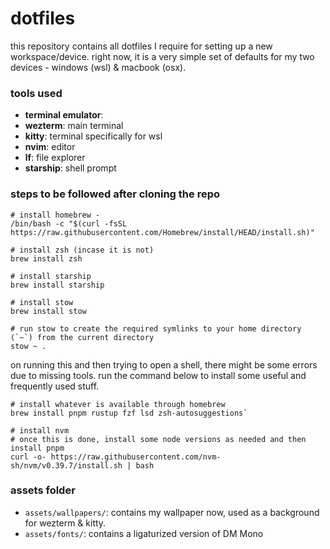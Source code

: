 # dotfiles

this repository contains all dotfiles I require for setting up a new workspace/device.
right now, it is a very simple set of defaults for my two devices - windows (wsl) & macbook (osx).

### tools used

- **terminal emulator**:
- **wezterm**: main terminal
- **kitty**: terminal specifically for wsl
- **nvim**: editor
- **lf**: file explorer
- **starship**: shell prompt

### steps to be followed after cloning the repo

```
# install homebrew -
/bin/bash -c "$(curl -fsSL https://raw.githubusercontent.com/Homebrew/install/HEAD/install.sh)"

# install zsh (incase it is not)
brew install zsh

# install starship
brew install starship

# install stow
brew install stow

# run stow to create the required symlinks to your home directory (`~`) from the current directory
stow ~ .

```

on running this and then trying to open a shell, there might be some errors due to missing tools. 
run the command below to install some useful and frequently used stuff.

```
# install whatever is available through homebrew
brew install pnpm rustup fzf lsd zsh-autosuggestions`

# install nvm 
# once this is done, install some node versions as needed and then install pnpm
curl -o- https://raw.githubusercontent.com/nvm-sh/nvm/v0.39.7/install.sh | bash
```

### assets folder

- `assets/wallpapers/`: contains my wallpaper now, used as a background for wezterm & kitty.
- `assets/fonts/`: contains a ligaturized version of DM Mono
